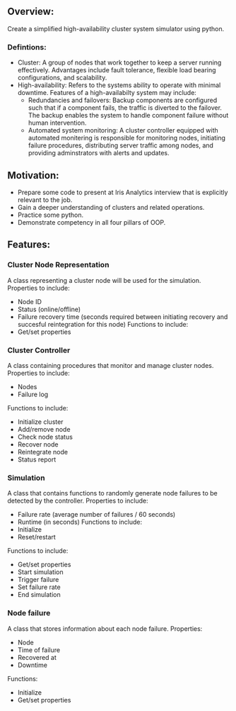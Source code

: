 ## Overview: 
Create a simplified high-availability cluster system simulator using python.

### Defintions:
* Cluster: A group of nodes that work together to keep a server running effectively. Advantages include fault tolerance, flexible load bearing configurations, and scalability. 
* High-availability: Refers to the systems ability to operate with minimal downtime. Features of a high-availabilty system may include:
    * Redundancies and failovers: Backup components are configured such that if a component fails, the traffic is diverted to the failover. The backup enables the system to handle component failure without human intervention.
    * Automated system monitoring: A cluster controller equipped with automated monitering is responsible for monitoring nodes, initiating failure procedures, distributing server traffic among nodes, and providing adminstrators with alerts and updates.


## Motivation:
* Prepare some code to present at Iris Analytics interview that is explicitly relevant to the job.
* Gain a deeper understanding of clusters and related operations.
* Practice some python.
* Demonstrate competency in all four pillars of OOP.

## Features:

### Cluster Node Representation
A class representing a cluster node will be used for the simulation. 
Properties to include:
* Node ID
* Status (online/offline)
* Failure recovery time (seconds required between initiating recovery and succesful reintegration for this node) 
Functions to include:
* Get/set properties

### Cluster Controller
A class containing procedures that monitor and manage cluster nodes. 
Properties to include:
* Nodes
* Failure log

Functions to include:
* Initialize cluster
* Add/remove node
* Check node status
* Recover node
* Reintegrate node
* Status report

### Simulation
A class that contains functions to randomly generate node failures to be detected by the controller. 
Properties to include:
* Failure rate (average number of failures / 60 seconds)
* Runtime (in seconds)
Functions to include:
* Initialize
* Reset/restart

Functions to include:
* Get/set properties
* Start simulation
* Trigger failure
* Set failure rate
* End simulation

### Node failure
A class that stores information about each node failure.
Properties:
* Node
* Time of failure
* Recovered at
* Downtime

Functions:
* Initialize
* Get/set properties

